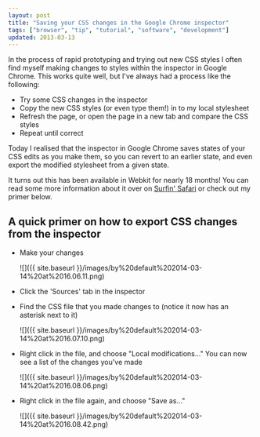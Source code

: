 ```yaml
---
layout: post
title: "Saving your CSS changes in the Google Chrome inspector"
tags: ["browser", "tip", "tutorial", "software", "development"]
updated: 2013-03-13
---
```

In the process of rapid prototyping and trying out new CSS styles I often find myself making changes to styles within the inspector in Google Chrome. This works quite well, but I've always had a process like the following:

<!-- more -->

- Try some CSS changes in the inspector
- Copy the new CSS styles (or even type them!) in to my local stylesheet
- Refresh the page, or open the page in a new tab and compare the CSS styles
- Repeat until correct

Today I realised that the inspector in Google Chrome saves states of your CSS edits as you make them, so you can revert to an earlier state, and even export the modified stylesheet from a given state.

It turns out this has been available in Webkit for nearly 18 months! You can read some more information about it over on [Surfin' Safari](http://www.webkit.org/blog/1463/web-inspector-styles-enhanced/) or check out my primer below.

## A quick primer on how to export CSS changes from the inspector

- Make your changes

  ![]({{ site.baseurl }}/images/by%20default%202014-03-14%20at%2016.06.11.png)

- Click the 'Sources' tab in the inspector
- Find the CSS file that you made changes to (notice it now has an asterisk next to it)

  ![]({{ site.baseurl }}/images/by%20default%202014-03-14%20at%2016.07.10.png)

- Right click in the file, and choose "Local modifications..."
  You can now see a list of the changes you've made

  ![]({{ site.baseurl }}/images/by%20default%202014-03-14%20at%2016.08.06.png)

- Right click in the file again, and choose "Save as..."

  ![]({{ site.baseurl }}/images/by%20default%202014-03-14%20at%2016.08.42.png)
